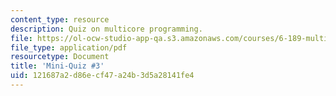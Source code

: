```yaml
---
content_type: resource
description: Quiz on multicore programming.
file: https://ol-ocw-studio-app-qa.s3.amazonaws.com/courses/6-189-multicore-programming-primer-january-iap-2007/121687a2d86ecf47a24b3d5a28141fe4_quiz3.pdf
file_type: application/pdf
resourcetype: Document
title: 'Mini-Quiz #3'
uid: 121687a2-d86e-cf47-a24b-3d5a28141fe4
---
```

